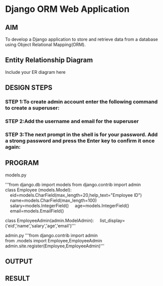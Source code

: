 # Django ORM Web Application

## AIM
To develop a Django application to store and retrieve data from a database using Object Relational Mapping(ORM).

## Entity Relationship Diagram

Include your ER diagram here

## DESIGN STEPS

### STEP 1:To create admin account enter the following command to create a superuser:

### STEP 2:Add the username and email for the superuser

### STEP 3:The next prompt in the shell is for your password. Add a strong password and press the Enter key to confirm it once again:


## PROGRAM
models.py

'''from django.db import models
from django.contrib import admin
class Employee (models.Model):
    eid=models.CharField(max_length=20,help_text="Employee ID")
    name=models.CharField(max_length=100)
    salary=models.IntegerField()
    age=models.IntegerField()
    email=models.EmailField()

class EmployeeAdmin(admin.ModelAdmin):
    list_display=('eid','name','salary','age','email')'''

admin.py
'''from django.contrib import admin
from .models import Employee,EmployeeAdmin
admin.site.register(Employee,EmployeeAdmin)'''



## OUTPUT


## RESULT
